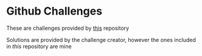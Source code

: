 # Github Challenges

These are challenges provided by <a href="https://github.com/zhiwehu/Python-programming-exercises/blob/master/100%2B%20Python%20challenging%20programming%20exercises.txt" target="_blank">this</a> repository

Solutions are provided by the challenge creator, however the ones included in
*this* repository are mine
